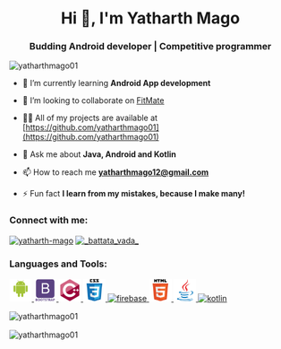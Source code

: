 <h1 align="center">Hi 👋, I'm Yatharth Mago</h1>
<h3 align="center">Budding Android developer | Competitive programmer</h3>

<p align="left"> <img src="https://komarev.com/ghpvc/?username=yatharthmago01&label=Profile%20views&color=0e75b6&style=flat" alt="yatharthmago01" /> </p>

- 🌱 I’m currently learning **Android App development**

- 👯 I’m looking to collaborate on [FitMate](https://github.com/Code-Sauce-Official/FitMate)

- 👨‍💻 All of my projects are available at [https://github.com/yatharthmago01](https://github.com/yatharthmago01)

- 💬 Ask me about **Java, Android and Kotlin**

- 📫 How to reach me **yatharthmago12@gmail.com**

- ⚡ Fun fact **I learn from my mistakes, because I make many!**

<h3 align="left">Connect with me:</h3>
<p align="left">
<a href="https://linkedin.com/in/yatharth-mago" target="blank"><img align="center" src="https://raw.githubusercontent.com/rahuldkjain/github-profile-readme-generator/master/src/images/icons/Social/linked-in-alt.svg" alt="yatharth-mago" height="30" width="40" /></a>
<a href="https://instagram.com/_battata_vada_" target="blank"><img align="center" src="https://raw.githubusercontent.com/rahuldkjain/github-profile-readme-generator/master/src/images/icons/Social/instagram.svg" alt="_battata_vada_" height="30" width="40" /></a>
</p>

<h3 align="left">Languages and Tools:</h3>
<p align="left"> <a href="https://developer.android.com" target="_blank"> <img src="https://raw.githubusercontent.com/devicons/devicon/master/icons/android/android-original-wordmark.svg" alt="android" width="40" height="40"/> </a> <a href="https://getbootstrap.com" target="_blank"> <img src="https://raw.githubusercontent.com/devicons/devicon/master/icons/bootstrap/bootstrap-plain-wordmark.svg" alt="bootstrap" width="40" height="40"/> </a> <a href="https://www.w3schools.com/cpp/" target="_blank"> <img src="https://raw.githubusercontent.com/devicons/devicon/master/icons/cplusplus/cplusplus-original.svg" alt="cplusplus" width="40" height="40"/> </a> <a href="https://www.w3schools.com/css/" target="_blank"> <img src="https://raw.githubusercontent.com/devicons/devicon/master/icons/css3/css3-original-wordmark.svg" alt="css3" width="40" height="40"/> </a> <a href="https://firebase.google.com/" target="_blank"> <img src="https://www.vectorlogo.zone/logos/firebase/firebase-icon.svg" alt="firebase" width="40" height="40"/> </a> <a href="https://www.w3.org/html/" target="_blank"> <img src="https://raw.githubusercontent.com/devicons/devicon/master/icons/html5/html5-original-wordmark.svg" alt="html5" width="40" height="40"/> </a> <a href="https://www.java.com" target="_blank"> <img src="https://raw.githubusercontent.com/devicons/devicon/master/icons/java/java-original.svg" alt="java" width="40" height="40"/> </a> <a href="https://kotlinlang.org" target="_blank"> <img src="https://www.vectorlogo.zone/logos/kotlinlang/kotlinlang-icon.svg" alt="kotlin" width="40" height="40"/> </a> </p>

<p><img align="center" src="https://github-readme-stats.vercel.app/api?username=yatharthmago01&show_icons=true&locale=en" alt="yatharthmago01" /></p>

<p><img align="center" src="https://github-readme-streak-stats.herokuapp.com/?user=yatharthmago01&" alt="yatharthmago01" /></p>
